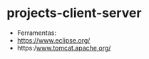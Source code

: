 # projects-client-server

- Ferramentas:
- https://www.eclipse.org/
- https:/www.tomcat.apache,org/

